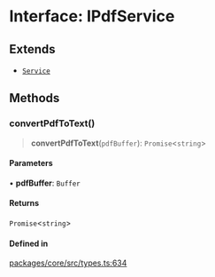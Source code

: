 # Interface: IPdfService

## Extends

- [`Service`](../classes/Service.md)

## Methods

### convertPdfToText()

> **convertPdfToText**(`pdfBuffer`): `Promise`\<`string`\>

#### Parameters

• **pdfBuffer**: `Buffer`

#### Returns

`Promise`\<`string`\>

#### Defined in

[packages/core/src/types.ts:634](https://github.com/ai16z/eliza/blob/main/packages/core/src/types.ts#L634)
